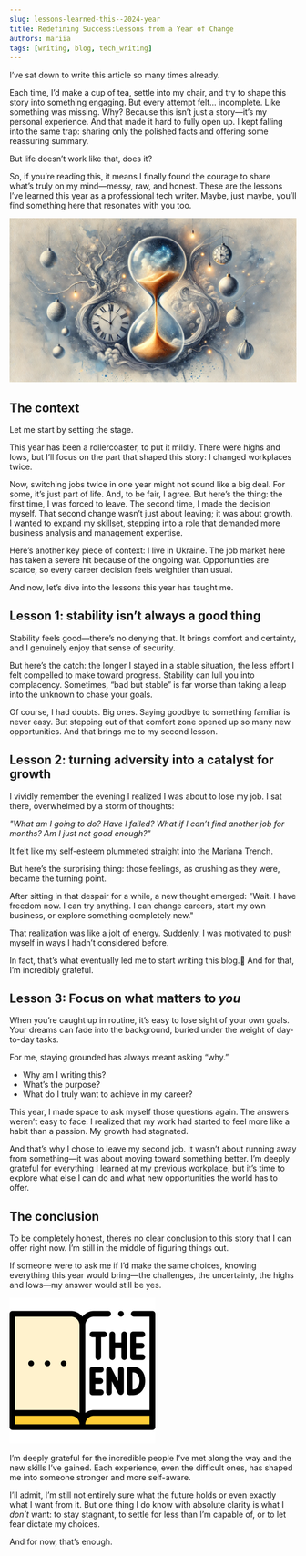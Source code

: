 ```yaml
---
slug: lessons-learned-this--2024-year
title: Redefining Success:Lessons from a Year of Change
authors: mariia
tags: [writing, blog, tech_writing]
---
```

I’ve sat down to write this article so many times already.

Each time, I’d make a cup of tea, settle into my chair, and try to shape this story into something engaging. But every attempt felt... incomplete. Like something was missing. Why? Because this isn’t just a story—it’s my personal experience. And that made it hard to fully open up. I kept falling into the same trap: sharing only the polished facts and offering some reassuring summary.

But life doesn’t work like that, does it?

So, if you’re reading this, it means I finally found the courage to share what’s truly on my mind—messy, raw, and honest. These are the lessons I’ve learned this year as a professional tech writer. Maybe, just maybe, you’ll find something here that resonates with you too.


![Generated by DALL-E](./lessons-time.webp)

<!--truncate-->

## The context

Let me start by setting the stage.

This year has been a rollercoaster, to put it mildly. There were highs and lows, but I’ll focus on the part that shaped this story: I changed workplaces twice.

Now, switching jobs twice in one year might not sound like a big deal. For some, it’s just part of life. And, to be fair, I agree. But here’s the thing: the first time, I was forced to leave. The second time, I made the decision myself. That second change wasn’t just about leaving; it was about growth. I wanted to expand my skillset, stepping into a role that demanded more business analysis and management expertise.

Here’s another key piece of context: I live in Ukraine. The job market here has taken a severe hit because of the ongoing war. Opportunities are scarce, so every career decision feels weightier than usual.

And now, let’s dive into the lessons this year has taught me.

## Lesson 1: stability isn’t always a good thing

Stability feels good—there’s no denying that. It brings comfort and certainty, and I genuinely enjoy that sense of security.

But here’s the catch: the longer I stayed in a stable situation, the less effort I felt compelled to make toward progress. Stability can lull you into complacency. Sometimes, “bad but stable” is far worse than taking a leap into the unknown to chase your goals.

Of course, I had doubts. Big ones. Saying goodbye to something familiar is never easy. But stepping out of that comfort zone opened up so many new opportunities. And that brings me to my second lesson.

## Lesson 2: turning adversity into a catalyst for growth

I vividly remember the evening I realized I was about to lose my job. I sat there, overwhelmed by a storm of thoughts:

*"What am I going to do? Have I failed? What if I can’t find another job for months? Am I just not good enough?"*

It felt like my self-esteem plummeted straight into the Mariana Trench.

But here’s the surprising thing: those feelings, as crushing as they were, became the turning point.

After sitting in that despair for a while, a new thought emerged:
"Wait. I have freedom now. I can try anything. I can change careers, start my own business, or explore something completely new."

That realization was like a jolt of energy. Suddenly, I was motivated to push myself in ways I hadn’t considered before.

In fact, that’s what eventually led me to start writing this blog.🤗 And for that, I’m incredibly grateful.

## Lesson 3: Focus on what matters to *you*

When you’re caught up in routine, it’s easy to lose sight of your own goals. Your dreams can fade into the background, buried under the weight of day-to-day tasks.

For me, staying grounded has always meant asking “why.”

- Why am I writing this?
- What’s the purpose?
- What do I truly want to achieve in my career?
  
This year, I made space to ask myself those questions again. The answers weren’t easy to face. I realized that my work had started to feel more like a habit than a passion. My growth had stagnated.

And that’s why I chose to leave my second job. It wasn’t about running away from something—it was about moving toward something better. I’m deeply grateful for everything I learned at my previous workplace, but it’s time to explore what else I can do and what new opportunities the world has to offer.

## The conclusion

To be completely honest, there’s no clear conclusion to this story that I can offer right now. I’m still in the middle of figuring things out.

If someone were to ask me if I’d make the same choices, knowing everything this year would bring—the challenges, the uncertainty, the highs and lows—my answer would still be yes.  

![Taken from Flaticon](./end.png)

I’m deeply grateful for the incredible people I’ve met along the way and the new skills I’ve gained. Each experience, even the difficult ones, has shaped me into someone stronger and more self-aware.  

I’ll admit, I’m still not entirely sure what the future holds or even exactly what I want from it. But one thing I do know with absolute clarity is what I *don’t* want: to stay stagnant, to settle for less than I’m capable of, or to let fear dictate my choices.  

And for now, that’s enough.